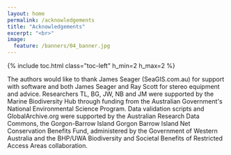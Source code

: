 ```yaml
---
layout: home
permalink: /acknowledgements
title: "Acknowledgements"
excerpt: "<br>"
image:
  feature: /banners/04_banner.jpg
---
```

{% include toc.html class="toc-left" h_min=2 h_max=2 %}

The authors would like to thank James Seager (SeaGIS.com.au) for support with software and both James Seager and Ray Scott for stereo equipment and advice. Researchers TL, BG, JW, NB and JM were supported by the Marine Biodiversity Hub through funding from the Australian Government's National Environmental Science Program. Data validation scripts and GlobalArchive.org were supported by the Australian Research Data Commons, the Gorgon-Barrow Island Gorgon Barrow Island Net Conservation Benefits Fund, administered by the Government of Western Australia and the BHP/UWA Biodiversity and Societal Benefits of Restricted Access Areas collaboration.
